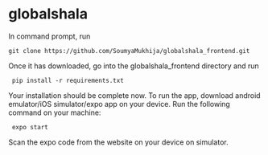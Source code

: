 # globalshala

In command prompt, run 


    git clone https://github.com/SoumyaMukhija/globalshala_frontend.git
          
          
         
Once it has downloaded, go into the globalshala_frontend directory and run


     pip install -r requirements.txt
          
          

Your installation should be complete now. To run the app, download android emulator/iOS simulator/expo app on your device. 
Run the following command on your machine: 


     expo start
          
          
Scan the expo code from the website on your device on simulator. 
          
         
